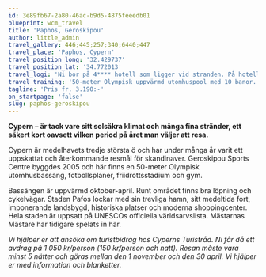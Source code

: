 ```yaml
---
id: 3e89fb67-2a80-46ac-b9d5-4875feeedb01
blueprint: wcm_travel
title: 'Paphos, Geroskipou'
author: little_admin
travel_gallery: 446;445;257;340;6440;447
travel_place: 'Paphos, Cypern'
travel_position_long: '32.429737'
travel_position_lat: '34.772013'
travel_logi: 'Ni bor på 4**** hotell som ligger vid stranden. På hotellet finns bl.a. pool, bar och restaurang. Logi i rum med dusch, WC, TV, hårtork och AC. Det finns gym, tennisbanor, bastu, jacuzzi och inomhuspool på hotellet som ingår. Det är ca 500 meter till närmsta shoppingområde.'
travel_training: '50-meter Olympisk uppvärmd utomhuspool med 10 banor. Det är ca 1 km (10 min promenad) från hotellet till simanläggningen. Det finns även bra löp- och cykelspår i området.'
tagline: 'Pris fr. 3.190:-'
on_startpage: 'false'
slug: paphos-geroskipou
---
```

<p><strong>Cypern – är tack vare sitt solsäkra klimat och många fina stränder, ett säkert kort oavsett vilken period på året man väljer att resa.</strong></p>
<p>Cypern är medelhavets tredje största ö och har under många år varit ett uppskattat och återkommande resmål för skandinaver. Geroskipou Sports Centre byggdes 2005 och här finns en 50-meter Olympisk utomhusbassäng, fotbollsplaner, friidrottsstadium och gym.</p>
<p>Bassängen är uppvärmd oktober-april. Runt området finns bra löpning och cykelvägar. Staden Pafos lockar med sin trevliga hamn, sitt medeltida fort, imponerande landsbygd, historiska platser och moderna shoppingcenter. Hela staden är uppsatt på UNESCOs officiella världsarvslista. Mästarnas Mästare har tidigare spelats in här.</p>
<p><em>Vi hjälper er att ansöka om turistbidrag hos Cyperns Turistråd. Ni får då ett avdrag på 1 050 kr/person (150 kr/person och natt). Resan måste vara minst 5 nätter och göras mellan den 1 november och den 30 april. Vi hjälper er med information och blanketter.</em></p>
